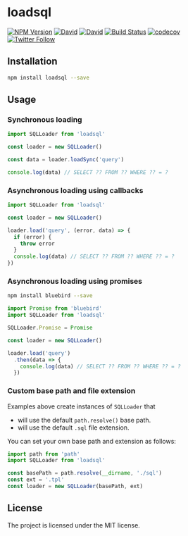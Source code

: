 # loadsql

[![NPM Version](https://img.shields.io/npm/v/loadsql.svg?style=flat)](https://www.npmjs.com/package/loadsql)
[![David](https://img.shields.io/david/adriano-di-giovanni/loadsql.svg?maxAge=2592000)]()
[![David](https://img.shields.io/david/dev/adriano-di-giovanni/loadsql.svg?maxAge=2592000)]()
[![Build Status](https://travis-ci.org/adriano-di-giovanni/loadsql.svg?branch=master)](https://travis-ci.org/adriano-di-giovanni/loadsql)
[![codecov](https://codecov.io/gh/adriano-di-giovanni/loadsql/branch/master/graph/badge.svg)](https://codecov.io/gh/adriano-di-giovanni/loadsql)
[![Twitter Follow](https://img.shields.io/twitter/follow/codecreativity.svg?style=social&label=Follow&maxAge=2592000)]()

## Installation

```bash
npm install loadsql --save
```

## Usage

### Synchronous loading

```javascript
import SQLLoader from 'loadsql'

const loader = new SQLLoader()

const data = loader.loadSync('query')

console.log(data) // SELECT ?? FROM ?? WHERE ?? = ?
```

### Asynchronous loading using callbacks

```javascript
import SQLLoader from 'loadsql'

const loader = new SQLLoader()

loader.load('query', (error, data) => {
  if (error) {
    throw error
  }
  console.log(data) // SELECT ?? FROM ?? WHERE ?? = ?
})
```

### Asynchronous loading using promises

```bash
npm install bluebird --save
```

```javascript
import Promise from 'bluebird'
import SQLLoader from 'loadsql'

SQLLoader.Promise = Promise

const loader = new SQLLoader()

loader.load('query')
  .then(data => {
    console.log(data) // SELECT ?? FROM ?? WHERE ?? = ?
  })
```

### Custom base path and file extension

Examples above create instances of `SQLLoader` that
* will use the default `path.resolve()` base path.
* will use the default `.sql` file extension.

You can set your own base path and extension as follows:

```javascript
import path from 'path'
import SQLLoader from 'loadsql'

const basePath = path.resolve(__dirname, './sql')
const ext = '.tpl'
const loader = new SQLLoader(basePath, ext)
```

## License

The project is licensed under the MIT license.
